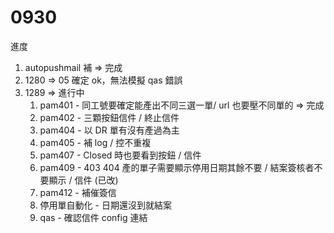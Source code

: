 # 0930
進度
1. autopushmail 補 => 完成
2. 1280 => 05 確定 ok，無法模擬 qas 錯誤
3. 1289 => 進行中
   1. pam401 - 同工號要確定能產出不同三選一單/ url 也要壓不同單的 => 完成
   2. pam402 - 三顆按鈕信件 / 終止信件
   3. pam404 - 以 DR 單有沒有產過為主
   4. pam405 - 補 log / 控不重複
   5. pam407 - Closed 時也要看到按鈕 / 信件
   6. pam409 - 403 404 產的單子需要顯示停用日期其餘不要 / 結案簽核者不要顯示 / 信件 (已改)
   7. pam412 - 補催簽信
   8. 停用單自動化 - 日期還沒到就結案
   9. qas - 確認信件 config 連結
